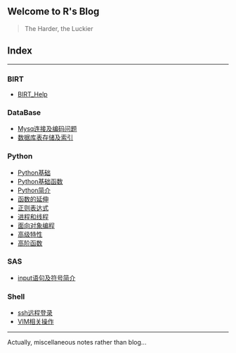 ## Welcome to R's Blog 
> The Harder, the Luckier

## Index

---

### BIRT
- [BIRT_Help](./BIRT/BIRT_Help.md)

### DataBase
- [Mysq连接及编码问题](./DataBase/Mysq连接及编码问题.md)
- [数据库表存储及索引](./DataBase/数据库表存储及索引.md)

### Python
- [Python基础](./Python/Python基础.md)
- [Python基础函数](./Python/Python基础函数.md)
- [Python简介](./Python/Python简介.md)
- [函数的延伸](./Python/函数的延伸.md)
- [正则表达式](./Python/正则表达式.md)
- [进程和线程](./Python/进程和线程.md)
- [面向对象编程](./Python/面向对象编程.md)
- [高级特性](./Python/高级特性.md)
- [高阶函数](./Python/高阶函数.md)

### SAS
- [input语句及符号简介](./SAS/input语句及符号简介.md)

### Shell
- [ssh远程登录](./Shell/ssh远程登录.md)
- [VIM相关操作](./Shell/VIM相关操作.md)

---
Actually, miscellaneous notes rather than blog...
